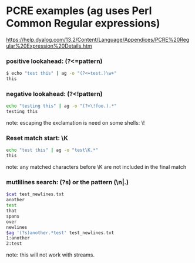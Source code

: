 # PCRE examples (ag uses Perl Common Regular expressions) #
https://help.dyalog.com/13.2/Content/Language/Appendices/PCRE%20Regular%20Expression%20Details.htm

### positive lookahead: (?<=pattern)
```bash
$ echo "test this" | ag -o "(?<=test.)\w+"
this
```

### negative lookahead: (?<!pattern)
```bash
echo "testing this" | ag -o "(?<\!foo.).*"
testing this
```
note: escaping the exclamation is need on some shells: \\!

### Reset match start: \K
```bash
echo "test this" | ag -o "test\K.*"
this
```
note: any matched characters before \\K are not included in the final match

### mutlilines search: (?s) or the pattern (\n|.)
```bash
$cat test_newlines.txt
another
test
that
spans
over
newlines
$ag '(?s)another.*test' test_newlines.txt
1:another
2:test
```
note: this will not work with streams. 



